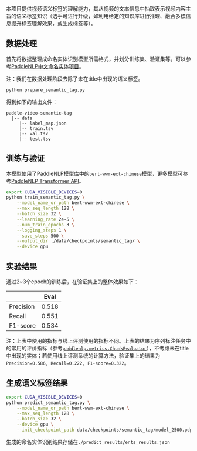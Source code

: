 本项目提供视频语义标签的理解能力，其从视频的文本信息中抽取表示视频内容主旨的语义标签知识（选手可进行升级，如利用给定的知识库进行推理、融合多模信息提升标签理解效果，或生成标签等）。

## 数据处理

首先将数据整理成命名实体识别模型所需格式，并划分训练集、验证集等。可以参考[PaddleNLP中文命名实体项目](https://github.com/PaddlePaddle/PaddleNLP/tree/develop/examples/information_extraction/msra_ner)。

注：我们在数据处理阶段去除了未在title中出现的语义标签。

```bash
python prepare_semantic_tag.py
```

得到如下的输出文件：

```
paddle-video-semantic-tag
  |-- data
     |-- label_map.json
     |-- train.tsv
     |-- val.tsv
     |-- test.tsv
```

## 训练与验证
本模型使用了PaddleNLP模型库中的`bert-wwm-ext-chinese`模型，更多模型可参考[PaddleNLP Transformer API](https://github.com/PaddlePaddle/PaddleNLP/blob/develop/docs/transformers.md)。

```bash
export CUDA_VISIBLE_DEVICES=0
python train_semantic_tag.py \
    --model_name_or_path bert-wwm-ext-chinese \
    --max_seq_length 128 \
    --batch_size 32 \
    --learning_rate 2e-5 \
    --num_train_epochs 3 \
    --logging_steps 1 \
    --save_steps 500 \
    --output_dir ./data/checkpoints/semantic_tag/ \
    --device gpu
```

## 实验结果

通过2~3个epoch的训练后，在验证集上的整体效果如下：

|           | Eval  |
| :----     | :--:  |
| Precision | 0.518 |
| Recall    | 0.551 |
| F1-score  | 0.534 |

注：上表中使用的指标与线上评测使用的指标不同。上表的结果为序列标注任务中的常用的评价指标（参考[`paddlenlp.metrics.ChunkEvaluator`](https://github.com/PaddlePaddle/PaddleNLP/tree/develop/paddlenlp/metrics)），不考虑未在title中出现的实体；若使用线上评测系统的计算方法，验证集上的结果为`Precision=0.586, Recall=0.222, F1-score=0.322`。

## 生成语义标签结果

```bash
export CUDA_VISIBLE_DEVICES=0
python predict_semantic_tag.py \
    --model_name_or_path bert-wwm-ext-chinese \
    --max_seq_length 128 \
    --batch_size 32 \
    --device gpu \
    --init_checkpoint_path data/checkpoints/semantic_tag/model_2500.pdparams
```

生成的命名实体识别结果存储在`./predict_results/ents_results.json`
